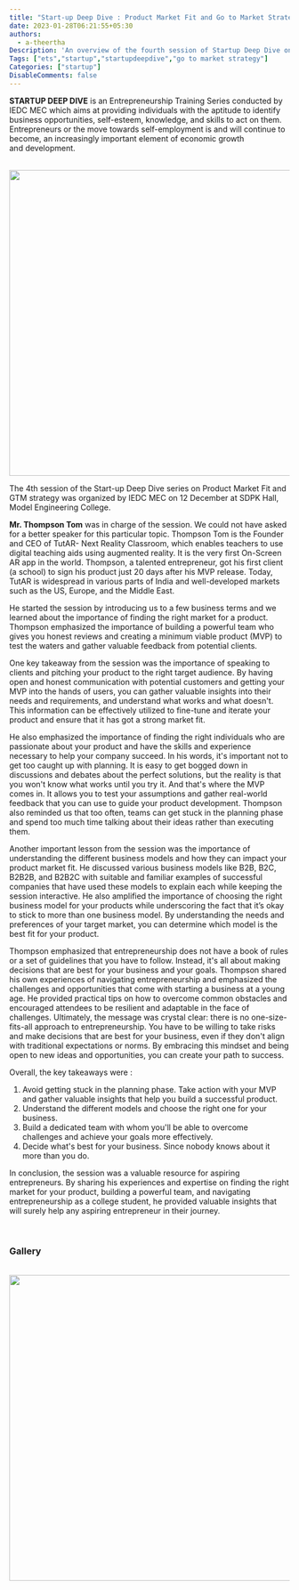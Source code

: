 ```yaml
---
title: "Start-up Deep Dive : Product Market Fit and Go to Market Strategy "
date: 2023-01-28T06:21:55+05:30
authors:
  - a-theertha
Description: 'An overview of the fourth session of Startup Deep Dive on “Product Market Fit and GTM strategy” from the perspective of a participant.'
Tags: ["ets","startup","startupdeepdive","go to market strategy"]
Categories: ["startup"]
DisableComments: false
---
```


**STARTUP DEEP DIVE** is an Entrepreneurship Training Series conducted by IEDC MEC which aims at providing individuals with the aptitude to identify business opportunities, self-esteem, knowledge, and skills to act on them. Entrepreneurs or the move towards self-employment is and will continue to become, an increasingly important element of economic growth and development.

<br>
<img src="/images/session4-startupdeepdive/image1.jpg" width="550" height="auto">
<br>

The 4th session of the Start-up Deep Dive series on Product Market Fit and GTM strategy was organized by IEDC MEC on 12 December at SDPK Hall, Model Engineering College. 


**Mr. Thompson Tom** was in charge of the session. We could not have asked for a better speaker for this particular topic. Thompson Tom is the Founder and CEO of TutAR- Next Reality Classroom, which enables teachers to use digital teaching aids using augmented reality. It is the very first On-Screen AR app in the world. Thompson, a talented entrepreneur, got his first client (a school) to sign his product just 20 days after his MVP release. Today, TutAR is widespread in various parts of India and well-developed markets such as the US, Europe, and the Middle East.

He started the session by introducing us to a few business terms and we learned about the importance of finding the right market for a product. Thompson emphasized the importance of building a powerful team who gives you honest reviews and creating a minimum viable product (MVP) to test the waters and gather valuable feedback from potential clients. 

One key takeaway from the session was the importance of speaking to clients and pitching your product to the right target audience. By having open and honest communication with potential customers and getting your MVP into the hands of users, you can gather valuable insights into their needs and requirements, and understand what works and what doesn't. This information can be effectively utilized to fine-tune and iterate your product and ensure that it has got a strong market fit. 

He also emphasized the importance of finding the right individuals who are passionate about your product and have the skills and experience necessary to help your company succeed. In his words, it's important not to get too caught up with planning. It is easy to get bogged down in discussions and debates about the perfect solutions, but the reality is that you won't know what works until you try it. And that's where the MVP comes in. It allows you to test your assumptions and gather real-world feedback that you can use to guide your product development. Thompson also reminded us that too often, teams can get stuck in the planning phase and spend too much time talking about their ideas rather than executing them. 

Another important lesson from the session was the importance of understanding the different business models and how they can impact your product market fit. He discussed various business models like B2B, B2C, B2B2B, and B2B2C with suitable and familiar examples of successful companies that have used these models to explain each while keeping the session interactive. He also amplified the importance of choosing the right business model for your products while underscoring the fact that it’s okay to stick to more than one business model. By understanding the needs and preferences of your target market, you can determine which model is the best fit for your product.

Thompson emphasized that entrepreneurship does not have a book of rules or a set of guidelines that you have to follow. Instead, it's all about making decisions that are best for your business and your goals. Thompson shared his own experiences of navigating entrepreneurship and emphasized the challenges and opportunities that come with starting a business at a young age. He provided practical tips on how to overcome common obstacles and encouraged attendees to be resilient and adaptable in the face of challenges. Ultimately, the message was crystal clear: there is no one-size-fits-all approach to entrepreneurship. You have to be willing to take risks and make decisions that are best for your business, even if they don't align with traditional expectations or norms. By embracing this mindset and being open to new ideas and opportunities, you can create your path to success.

Overall, the key takeaways were : 

1. Avoid getting stuck in the planning phase. Take action with your MVP and gather valuable insights that help you build a successful product.
2. Understand the different models and choose the right one for your business.
3. Build a dedicated team with whom you'll be able to overcome challenges and achieve your goals more effectively.
4. Decide what's best for your business. Since nobody knows about it more than you do. 

In conclusion, the session was a valuable resource for aspiring entrepreneurs. By sharing his experiences and expertise on finding the right market for your product, building a powerful team, and navigating entrepreneurship as a college student, he provided valuable insights that will surely help any aspiring entrepreneur in their journey.

<br>

### Gallery

<br>
<img src="/images/session4-startupdeepdive/image2.jpg" width="550" height="auto">
<br>